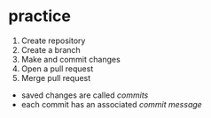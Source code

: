 # practice

1. Create repository
2. Create a branch
3. Make and commit changes
4. Open a pull request
5. Merge pull request


- saved changes are called *commits*
- each commit has an associated *commit message*
